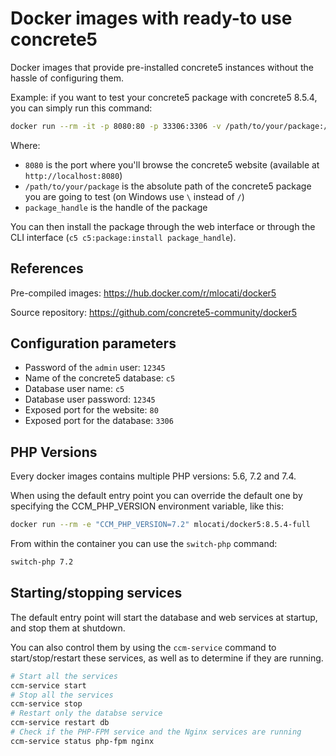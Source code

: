 # Docker images with ready-to use concrete5

Docker images that provide pre-installed concrete5 instances without the hassle of configuring them.

Example: if you want to test your concrete5 package with concrete5 8.5.4, you can simply run this command:

```bash
docker run --rm -it -p 8080:80 -p 33306:3306 -v /path/to/your/package:/app/packages/package_handle mlocati/docker5:8.5.4-full
```

Where:
- `8080` is the port where you'll browse the concrete5 website (available at `http://localhost:8080`)
- `/path/to/your/package` is the absolute path of the concrete5 package you are going to test (on Windows use `\` instead of `/`)
- `package_handle` is the handle of the package

You can then install the package through the web interface or through the CLI interface (`c5 c5:package:install package_handle`).

## References

Pre-compiled images: https://hub.docker.com/r/mlocati/docker5

Source repository: https://github.com/concrete5-community/docker5

## Configuration parameters

- Password of the `admin` user: `12345`
- Name of the concrete5 database: `c5`
- Database user name: `c5`
- Database user password: `12345`
- Exposed port for the website: `80`
- Exposed port for the database: `3306`

## PHP Versions

Every docker images contains multiple PHP versions: 5.6, 7.2 and 7.4.

When using the default entry point you can override the default one by specifying the CCM_PHP_VERSION environment variable, like this:

```bash
docker run --rm -e "CCM_PHP_VERSION=7.2" mlocati/docker5:8.5.4-full
```

From within the container you can use the `switch-php` command:

```bash
switch-php 7.2
```

## Starting/stopping services

The default entry point will start the database and web services at startup, and stop them at shutdown.

You can also control them by using the `ccm-service` command to start/stop/restart these services, as well as to determine if they are running.

```bash
# Start all the services
ccm-service start
# Stop all the services
ccm-service stop
# Restart only the databse service
ccm-service restart db
# Check if the PHP-FPM service and the Nginx services are running
ccm-service status php-fpm nginx
```
